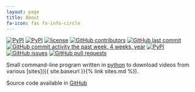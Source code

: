 ```yaml
---
layout: page
title: About
fa-icon: fas fa-info-circle
---
```

[![PyPI](https://img.shields.io/pypi/status/svtplay-dl.svg)]()
[![PyPI](https://img.shields.io/pypi/pyversions/svtplay-dl.svg)]()
[![license](https://img.shields.io/github/license/spaam/svtplay-dl.svg)]()
[![GitHub contributors](https://img.shields.io/github/contributors/spaam/svtplay-dl.svg)]()
[![GitHub last commit](https://img.shields.io/github/last-commit/spaam/svtplay-dl.svg)]()
[![GitHub commit activity the past week, 4 weeks, year](https://img.shields.io/github/commit-activity/y/spaam/svtplay-dl.svg)]()
[![PyPI](https://img.shields.io/pypi/v/svtplay-dl.svg)]()
[![GitHub issues](https://img.shields.io/github/issues/spaam/svtplay-dl.svg)]()
[![GitHub pull requests](https://img.shields.io/github/issues-pr/spaam/svtplay-dl.svg)]()


Small command-line program written in [python](https://www.python.org/) to download videos from various [sites]({{ site.baseurl }}{% link sites.md %}).

Source code available in [GitHub](https://github.com/spaam/svtplay-dl)
